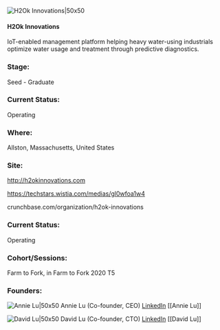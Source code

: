 

![H2Ok Innovations|50x50](https://apimg.techstars.com/connect/images/image_files/5f2f5c3734a60d0abe0001aa/original/h2ok_app_icon_1024.png)

#### H2Ok Innovations
IoT-enabled management platform helping heavy water-using industrials optimize water usage and treatment through predictive diagnostics.

### Stage: 
Seed - Graduate 

### Current Status: 
Operating

### Where:
Allston, Massachusetts, United States

### Site:
http://h2okinnovations.com

https://techstars.wistia.com/medias/gl0wfoa1w4

crunchbase.com/organization/h2ok-innovations

### Current Status: 
Operating

### Cohort/Sessions: 
Farm to Fork, in Farm to Fork 2020 T5

### Founders: 

![Annie Lu|50x50](https://apimg.techstars.com/connect/images/image_files/5f5a458aa36c11289900000a/original/annie_headshot.jpeg) Annie Lu (Co-founder, CEO) [LinkedIn](https://linkedin.com/in/annie-l-7ba794117) [[Annie Lu]]

![David Lu|50x50](https://apimg.techstars.com/connect/images/image_files/5f2f5b4234a60d0abe0001a9/original/headshot2_small_sized.png) David Lu (Co-founder, CTO) [LinkedIn](https://linkedin.com/in/david-lu-93765710a) [[David Lu]]


